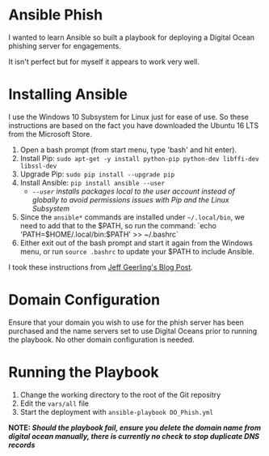 # Ansible Phish
I wanted to learn Ansible so built a playbook for deploying a Digital Ocean phishing server for engagements.

It isn't perfect but for myself it appears to work very well.


# Installing Ansible
I use the Windows 10 Subsystem for Linux just for ease of use. So these instructions are based on the fact you have downloaded the Ubuntu 16 LTS from the Microsoft Store.

1. Open a bash prompt (from start menu, type 'bash' and hit enter).
2. Install Pip: `sudo apt-get -y install python-pip python-dev libffi-dev libssl-dev`
3. Upgrade Pip: `sudo pip install --upgrade pip`
4. Install Ansible: `pip install ansible --user`
    * _`--user` installs packages local to the user account instead of globally to avoid permissions issues with Pip and the Linux Subsystem_
5. Since the `ansible*` commands are installed under `~/.local/bin`, we need to add that to the $PATH, so run the command: `echo 'PATH=$HOME/.local/bin:$PATH' >> ~/.bashrc`
6. Either exit out of the bash prompt and start it again from the Windows menu, or run `source .bashrc` to update your $PATH to include Ansible.

I took these instructions from [Jeff Geerling's Blog Post](https://www.jeffgeerling.com/blog/2017/using-ansible-through-windows-10s-subsystem-linux).


# Domain Configuration
Ensure that your domain you wish to use for the phish server has been purchased and the name servers set to use Digital Oceans prior to running the playbook. No other domain configuration is needed.


# Running the Playbook
1. Change the working directory to the root of the Git repositry
2. Edit the `vars/all` file
2. Start the deployment with `ansible-playbook DO_Phish.yml`

**NOTE: *Should the playbook fail, ensure you delete the domain name from digital ocean manually, there is currently no check to stop duplicate DNS records***
